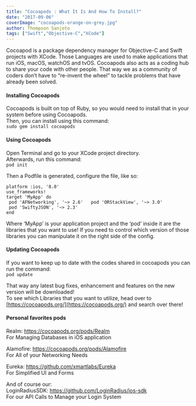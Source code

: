 ```yaml
---
title: "Cocoapods : What It Is And How To Install?"
date: "2017-09-06"
coverImage: "cocoapods-orange-on-grey.jpg"
author: Thompson Sanjoto
tags: ["Swift","Objective-C","XCode"]
---
```


Cocoapod is a package dependency manager for Objective-C and Swift projects with XCode. Those Languages are used to make applications that run iOS, macOS, watchOS and tvOS. Cocoapods also acts as a coding hub to share your code with other people. That way we as a community of coders don’t have to “re-invent the wheel” to tackle problems that have already been solved.

#### Installing Cocoapods

Cocoapods is built on top of Ruby, so you would need to install that in your system before using Cocoapods.  
Then, you can install using this command:  
`sudo gem install cocoapods`

#### Using Cocoapods

Open Terminal and go to your XCode project directory.  
Afterwards, run this command:  
`pod init`

Then a Podfile is generated, configure the file, like so:  
```
platform :ios, '8.0'  
use_frameworks!  
target 'MyApp' do  
 pod 'AFNetworking', '~> 2.6'   pod 'ORStackView', '~> 3.0'  
 pod 'SwiftyJSON', '~> 2.3'
end
 ```

Where ‘MyApp’ is your application project and the ‘pod’ inside it are the libraries that you want to use! If you need to control which version of those libraries you can manipulate it on the right side of the config.

#### Updating Cocoapods

If you want to keep up to date with the codes shared in cocoapods you can run the command:  
`pod update`

That way any latest bug fixes, enhancement and features on the new version will be downloaded!  
To see which Libraries that you want to utilize, head over to [https://cocoapods.org/](https://cocoapods.org/) and search over there!

#### Personal favorites pods

Realm: [https://cocoapods.org/pods/Realm  
](https://cocoapods.org/pods/Realm)For Managing Databases in iOS application

Alamofire: [https://cocoapods.org/pods/Alamofire  
](https://cocoapods.org/pods/Alamofire)For All of your Networking Needs

Eureka: [https://github.com/xmartlabs/Eureka  
](https://github.com/xmartlabs/Eureka)For Simplified UI and Forms

And of course our:  
LoginRadiusSDK: [https://github.com/LoginRadius/ios-sdk  
](https://github.com/LoginRadius/ios-sdk)For our API Calls to Manage your Login System
